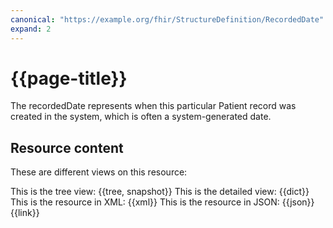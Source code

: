 ```yaml
---
canonical: "https://example.org/fhir/StructureDefinition/RecordedDate"
expand: 2
---
```


# {{page-title}}

The recordedDate represents when this particular Patient record was created in the system, which is often a system-generated date.

## Resource content

These are different views on this resource:

<tabs>
<tab title="Overview">
	This is the tree view:
	{{tree, snapshot}}
</tab>
<tab title="Detailed view">
	This is the detailed view:
	{{dict}}
</tab>
<tab title="XML">
	This is the resource in XML:
	{{xml}}	
</tab>
<tab title="JSON">
	This is the resource in JSON:
	{{json}}
</tab>
<tab title="Link">
	{{link}}
</tab>
</tabs>




